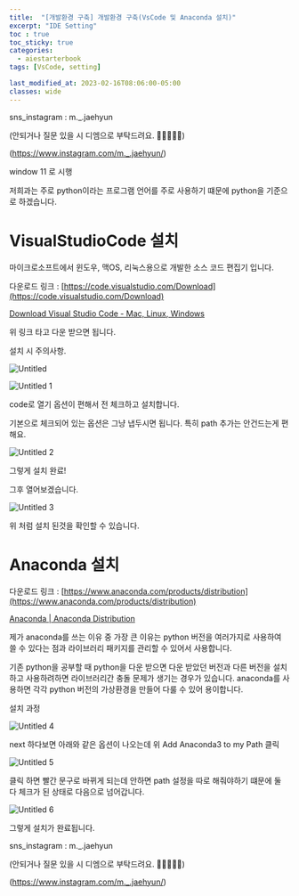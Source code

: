 ```yaml
---
title:  "[개발환경 구축] 개발환경 구축(VsCode 및 Anaconda 설치)"
excerpt: "IDE Setting"
toc : true
toc_sticky: true
categories:
  - aiestarterbook
tags: [VsCode, setting]

last_modified_at: 2023-02-16T08:06:00-05:00
classes: wide
---
```


sns_instagram : m._.jaehyun 

(안되거나 질문 있을 시 디엠으로 부탁드려요. 🙏🙏🙏🙏🙏)

(https://www.instagram.com/m._.jaehyun/)

window 11 로 시행

저희과는 주로 python이라는 프로그램 언어를 주로 사용하기 떄문에 python을 기준으로 하겠습니다.

# VisualStudioCode 설치

마이크로소프트에서 윈도우, 맥OS, 리눅스용으로 개발한 소스 코드 편집기 입니다.

다운로드 링크 : [https://code.visualstudio.com/Download](https://code.visualstudio.com/Download)

[Download Visual Studio Code - Mac, Linux, Windows](https://code.visualstudio.com/Download)

위 링크 타고 다운 받으면 됩니다.

설치 시 주의사항.

![Untitled](https://user-images.githubusercontent.com/86664178/219368128-b837c69c-8f01-4a23-998d-565565f9113d.png)


![Untitled 1](https://user-images.githubusercontent.com/86664178/219368363-9d86ecc6-22fa-4c7b-bdf7-648daad1c454.png)


code로 열기 옵션이 편해서 전 체크하고 설치합니다.

기본으로 체크되어 있는 옵션은 그냥 냅두시면 됩니다. 특히 path 추가는 안건드는게 편해요.

![Untitled 2](https://user-images.githubusercontent.com/86664178/219368756-37df86f4-332c-45ce-b28c-338885feff78.png)


그렇게 설치 완료!

그후 열어보겠습니다.

![Untitled 3](https://user-images.githubusercontent.com/86664178/219368814-f24f886e-ede9-42c3-b33a-f4439235abfa.png)

위 처럼 설치 된것을 확인할 수 있습니다.

# Anaconda 설치

다운로드 링크 : [https://www.anaconda.com/products/distribution](https://www.anaconda.com/products/distribution)

[Anaconda | Anaconda Distribution](https://www.anaconda.com/products/distribution)

제가 anaconda를 쓰는 이유 중 가장 큰 이유는 python 버전을 여러가지로 사용하여 쓸 수 있다는 점과 라이브러리 패키지를 관리할 수 있어서 사용합니다.

기존 python을 공부할 때 python을 다운 받으면 다운 받았던 버전과 다른 버전을 설치하고 사용하려하면 라이브러리간 충돌 문제가 생기는 경우가 있습니다. anaconda를 사용하면 각각 python 버전의 가상환경을 만들어 다룰 수 있어 용이합니다.

설치 과정

![Untitled 4](https://user-images.githubusercontent.com/86664178/219369073-49f3e43f-549d-46f2-acca-716885814112.png)


next 하다보면 아래와 같은 옵션이 나오는데 위 Add Anaconda3 to my Path 클릭

![Untitled 5](https://user-images.githubusercontent.com/86664178/219370170-6763456e-9306-467e-ab49-169923fdc970.png)


클릭 하면 빨간 문구로 바뀌게 되는데 안하면 path 설정을 따로 해줘야하기 떄문에 둘 다 체크가 된 상태로 다음으로 넘어갑니다.

![Untitled 6](https://user-images.githubusercontent.com/86664178/219375423-783be1ad-e32f-4ffe-8a53-2a5a8bddc24e.png)


그렇게 설치가 완료됩니다.

sns_instagram : m._.jaehyun 

(안되거나 질문 있을 시 디엠으로 부탁드려요. 🙏🙏🙏🙏🙏)

(https://www.instagram.com/m._.jaehyun/)